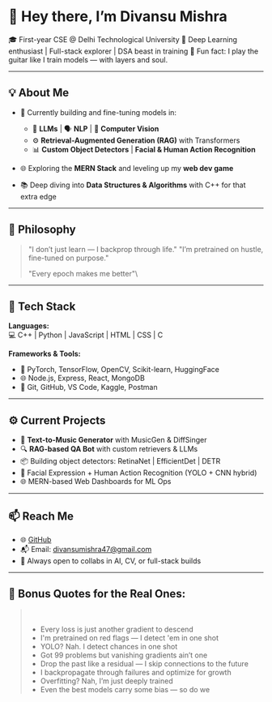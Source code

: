 # 👋 Hey there, I’m Divansu Mishra

🎓 First-year CSE @ Delhi Technological University
🤖 Deep Learning enthusiast | Full-stack explorer | DSA beast in training
🎸 Fun fact: I play the guitar like I train models — with layers and soul.

---

## 💡 About Me

* 🔭 Currently building and fine-tuning models in:

  * 🧠 **LLMs** | 🗣️ **NLP** | 🎯 **Computer Vision**
  * ⚙️ **Retrieval-Augmented Generation (RAG)** with Transformers
  * 📊 **Custom Object Detectors** | **Facial & Human Action Recognition**
* 🌐 Exploring the **MERN Stack** and leveling up my **web dev game**
* 📚 Deep diving into **Data Structures & Algorithms** with C++ for that extra edge

---

## 🧠 Philosophy

> "I don’t just learn — I backprop through life."
> "I’m pretrained on hustle, fine-tuned on purpose."
>
> "Every epoch makes me better"\\

---

## 🧰 Tech Stack

**Languages:**\
💻 C++ | Python | JavaScript | HTML | CSS | C

**Frameworks & Tools:**

* 🧠 PyTorch, TensorFlow, OpenCV, Scikit-learn, HuggingFace
* 🌐 Node.js, Express, React, MongoDB
* 🧾 Git, GitHub, VS Code, Kaggle, Postman

---

## ⚙️ Current Projects

* 🎵 **Text-to-Music Generator** with MusicGen & DiffSinger
* 🔍 **RAG-based QA Bot** with custom retrievers & LLMs
* 📦 Building object detectors: RetinaNet | EfficientDet | DETR
* 🧠 Facial Expression + Human Action Recognition (YOLO + CNN hybrid)
* 🌐 MERN-based Web Dashboards for ML Ops

---

## 📫 Reach Me

* 🌐 [GitHub](https://github.com/Divansu47)
* 📬 Email: [divansumishra47@gmail.com](mailto:divansumishra47@gmail.com)
* 🧠 Always open to collabs in AI, CV, or full-stack builds

---

## 💬 Bonus Quotes for the Real Ones:

>        
>
> * Every loss is just another gradient to descend
> * I'm pretrained on red flags — I detect 'em in one shot
> * YOLO? Nah. I detect chances in one shot
> * Got 99 problems but vanishing gradients ain’t one
> * Drop the past like a residual — I skip connections to the future
> * I backpropagate through failures and optimize for growth
> * Overfitting? Nah, I’m just deeply trained
> * Even the best models carry some bias — so do we

<!---
Divansu47/Divansu47 is a ✨ special ✨ repository because its `README.md` (this file) appears on your GitHub profile.
You can click the Preview link to take a look at your changes.
--->
